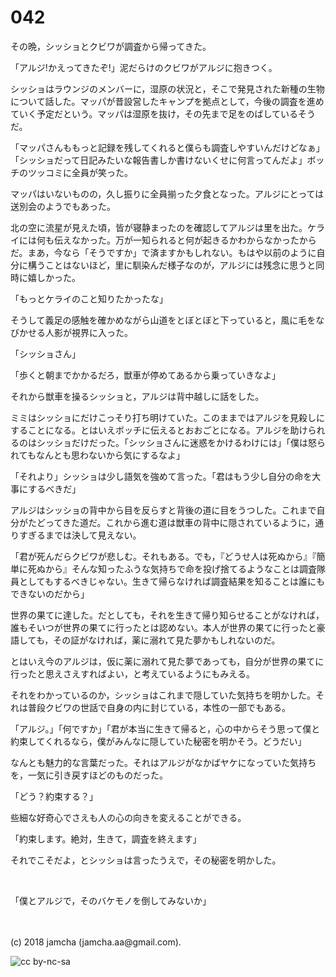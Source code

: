 # 042

その晩，シッショとクビワが調査から帰ってきた。  

「アルジ!かえってきたぞ!」泥だらけのクビワがアルジに抱きつく。  

シッショはラウンジのメンバーに，湿原の状況と，そこで発見された新種の生物について話した。マッパが昔設営したキャンプを拠点として，今後の調査を進めていく予定だという。マッパは湿原を抜け，その先まで足をのばしているそうだ。  

「マッパさんももっと記録を残してくれると僕らも調査しやすいんだけどなぁ」「シッショだって日記みたいな報告書しか書けないくせに何言ってんだよ」ボッチのツッコミに全員が笑った。  

マッパはいないものの，久し振りに全員揃った夕食となった。アルジにとっては送別会のようでもあった。  

北の空に流星が見えた頃，皆が寝静まったのを確認してアルジは里を出た。ケライには何も伝えなかった。万が一知られると何が起きるかわからなかったからだ。まあ，今なら「そうですか」で済ますかもしれない。もはや以前のように自分に構うことはないほど，里に馴染んだ様子なのが，アルジには残念に思うと同時に嬉しかった。  

「もっとケライのこと知りたかったな」  

そうして義足の感触を確かめながら山道をとぼとぼと下っていると，風に毛をなびかせる人影が視界に入った。  

「シッショさん」  

「歩くと朝までかかるだろ，獣車が停めてあるから乗っていきなよ」  

それから獣車を操るシッショと，アルジは背中越しに話をした。  

ミミはシッショにだけこっそり打ち明けていた。このままではアルジを見殺しにすることになる。とはいえボッチに伝えるとおおごとになる。アルジを助けられるのはシッショだけだった。「シッショさんに迷惑をかけるわけには」「僕は怒られてもなんとも思わないから気にするなよ」  

「それより」シッショは少し語気を強めて言った。「君はもう少し自分の命を大事にするべきだ」  

アルジはシッショの背中から目を反らすと背後の道に目をうつした。これまで自分がたどってきた道だ。これから進む道は獣車の背中に隠されているように，通りすぎるまでは決して見えない。  

「君が死んだらクビワが悲しむ。それもある。でも，『どうせ人は死ぬから』『簡単に死ぬから』そんな知ったふうな気持ちで命を投げ捨てるようなことは調査隊員としてもするべきじゃない。生きて帰らなければ調査結果を知ることは誰にもできないのだから」  

世界の果てに達した。だとしても，それを生きて帰り知らせることがなければ，誰もそいつが世界の果てに行ったとは認めない。本人が世界の果てに行ったと豪語しても，その証がなければ，薬に溺れて見た夢かもしれないのだ。  

とはいえ今のアルジは，仮に薬に溺れて見た夢であっても，自分が世界の果てに行ったと思えさえすればよい，と考えているようにもみえる。  

それをわかっているのか，シッショはこれまで隠していた気持ちを明かした。それは普段クビワの世話で自身の内に封じている，本性の一部でもある。  

「アルジ。」「何ですか」「君が本当に生きて帰ると，心の中からそう思って僕と約束してくれるなら，僕がみんなに隠していた秘密を明かそう。どうだい」  

なんとも魅力的な言葉だった。それはアルジがなかばヤケになっていた気持ちを，一気に引き戻すほどのものだった。  

「どう？約束する？」  

些細な好奇心でさえも人の心の向きを変えることができる。  

「約束します。絶対，生きて，調査を終えます」  

それでこそだよ，とシッショは言ったうえで，その秘密を明かした。  

<br>  

「僕とアルジで，そのバケモノを倒してみないか」  

<br>  
<br>  
(c) 2018 jamcha (jamcha.aa@gmail.com).  

![cc by-nc-sa](https://i.creativecommons.org/l/by-nc-sa/4.0/88x31.png)
